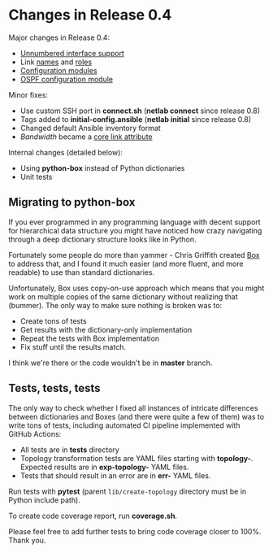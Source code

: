 # Changes in Release 0.4

Major changes in Release 0.4:

* [Unnumbered interface support](../addressing.md#unnumbered-interface-support)
* Link [names](../links.md#link-names) and [roles](../links.md#selecting-custom-address-pools)
* [Configuration modules](../modules.md)
* [OSPF configuration module](../module/ospf.md)

Minor fixes:

* Use custom SSH port in **connect.sh** (**netlab connect** since release 0.8)
* Tags added to **initial-config.ansible** (**netlab initial** since release 0.8)
* Changed default Ansible inventory format
* *Bandwidth* became a [core link attribute](../links.md#link-attributes)

Internal changes (detailed below):

* Using **python-box** instead of Python dictionaries
* Unit tests

## Migrating to python-box

If you ever programmed in any programming language with decent support for hierarchical data structure you might have noticed how crazy navigating through a deep dictionary structure looks like in Python.

Fortunately some people do more than yammer - Chris Griffith created [Box](https://github.com/cdgriffith/Box) to address that, and I found it much easier (and more fluent, and more readable) to use than standard dictionaries.

Unfortunately, Box uses copy-on-use approach which means that you might work on multiple copies of the same dictionary without realizing that (bummer). The only way to make sure nothing is broken was to:

* Create tons of tests
* Get results with the dictionary-only implementation
* Repeat the tests with Box implementation
* Fix stuff until the results match.

I think we're there or the code wouldn't be in **master** branch.

## Tests, tests, tests

The only way to check whether I fixed all instances of intricate differences between dictionaries and Boxes (and there were quite a few of them) was to write tons of tests, including automated CI pipeline implemented with GitHub Actions:

* All tests are in **tests** directory
* Topology transformation tests are YAML files starting with **topology-**. Expected results are in **exp-topology-** YAML files.
* Tests that should result in an error are in **err-** YAML files.

Run tests with **pytest** (parent `lib/create-topology` directory must be in Python include path).

To create code coverage report, run **coverage.sh**.

Please feel free to add further tests to bring code coverage closer to 100%. Thank you.